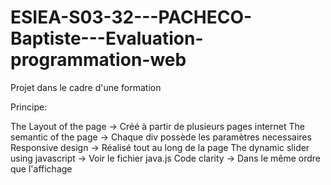 # ESIEA-S03-32---PACHECO-Baptiste---Evaluation-programmation-web
Projet dans le cadre d'une formation

Principe: 

The Layout of the page -> Créé à partir de plusieurs pages internet
The semantic of the page -> Chaque div possède les paramètres necessaires
Responsive design -> Réalisé tout au long de la page
The dynamic slider using javascript -> Voir le fichier java.js
Code clarity -> Dans le même ordre que l'affichage
